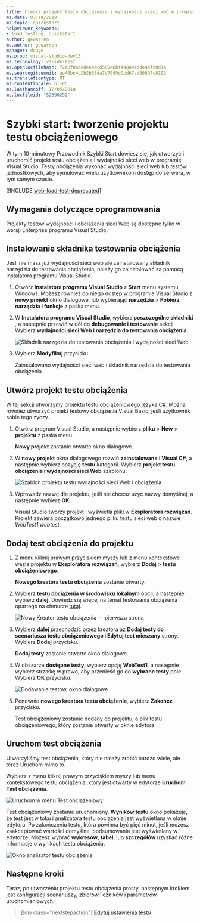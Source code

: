 ```yaml
---
title: Utwórz projekt testu obciążenia i wydajności sieci web w programie Visual Studio
ms.date: 03/14/2018
ms.topic: quickstart
helpviewer_keywords:
- load testing, quickstart
author: gewarren
ms.author: gewarren
manager: douge
ms.prod: visual-studio-dev15
ms.technology: vs-ide-test
ms.openlocfilehash: f2e0f06eddee4acd500e6bf4a8094dde4efc0d14
ms.sourcegitcommit: ae46be4a2b2b63da7e7049e9ed67cd80897c8102
ms.translationtype: MT
ms.contentlocale: pl-PL
ms.lasthandoff: 12/05/2018
ms.locfileid: "52896292"
---
```

# <a name="quickstart-create-a-load-test-project"></a>Szybki start: tworzenie projektu testu obciążeniowego

W tym 10-minutowy Przewodnik Szybki Start dowiesz się, jak utworzyć i uruchomić projekt testu obciążenia i wydajności sieci web w programie Visual Studio. Testy obciążenia wykonać wydajności sieci web lub testów jednostkowych, aby symulować wielu użytkownikom dostęp do serwera, w tym samym czasie.

[!INCLUDE [web-load-test-deprecated](includes/web-load-test-deprecated.md)]

## <a name="software-requirements"></a>Wymagania dotyczące oprogramowania

Projekty testów wydajności i obciążenia sieci Web są dostępne tylko w wersji Enterprise programu Visual Studio.

## <a name="install-the-load-testing-component"></a>Instalowanie składnika testowania obciążenia

Jeśli nie masz już wydajności sieci web ale zainstalowany składnik narzędzia do testowania obciążenia, należy go zainstalować za pomocą Instalatora programu Visual Studio.

1. Otwórz **Instalatora programu Visual Studio** z **Start** menu systemu Windows. Możesz również do niego dostęp w programie Visual Studio z **nowy projekt** okno dialogowe, lub wybierając **narzędzia** > **Pobierz narzędzia i funkcje** z paska menu.

1. W **Instalatora programu Visual Studio**, wybierz **poszczególne składniki** , a następnie przewiń w dół do **debugowanie i testowanie** sekcji. Wybierz **wydajności sieci Web i narzędzia do testowania obciążenia**.

   ![Składnik narzędzia do testowania obciążenia i wydajności sieci Web](media/web-perf-load-testing-tools-component.png)

1. Wybierz **Modyfikuj** przycisku.

   Zainstalowano wydajności sieci web i składnik narzędzia do testowania obciążenia.

## <a name="create-a-load-test-project"></a>Utwórz projekt testu obciążenia

W tej sekcji utworzymy projektu testu obciążeniowego języka C#. Można również utworzyć projekt testowy obciążenia Visual Basic, jeśli użytkownik sobie tego życzy.

1. Otwórz program Visual Studio, a następnie wybierz **pliku** > **New** > **projektu** z paska menu.

   **Nowy projekt** zostanie otwarte okno dialogowe.

1. W **nowy projekt** okna dialogowego rozwiń **zainstalowane** i **Visual C#**, a następnie wybierz pozycję **testu** kategorii. Wybierz **projekt testu obciążenia i wydajności sieci Web** szablonu.

   ![Szablon projektu testu wydajności sieci Web i obciążenia](media/web-perf-load-test-project-template.png)

1. Wprowadź nazwę dla projektu, jeśli nie chcesz użyć nazwy domyślnej, a następnie wybierz **OK**.

   Visual Studio tworzy projekt i wyświetla pliki w **Eksploratora rozwiązań**. Projekt zawiera początkowo jednego pliku testu sieci web o nazwie *WebTest1.webtest*.

## <a name="add-a-load-test-to-the-project"></a>Dodaj test obciążenia do projektu

1. Z menu kliknij prawym przyciskiem myszy lub z menu kontekstowe węzła projektu w **Eksploratora rozwiązań**, wybierz **Dodaj** > **testu obciążeniowego**.

   **Nowego kreatora testu obciążenia** zostanie otwarty.

1. Wybierz **testu obciążenia w środowisku lokalnym** opcji, a następnie wybierz **dalej**. Dowiedz się więcej na temat testowania obciążenia opartego na chmurze [tutaj](/azure/devops/test/load-test/get-started-simple-cloud-load-test?view=vsts).

   ![Nowy Kreator testu obciążenia — pierwsza strona](media/load-test-wizard-page-1.png)

1. Wybierz **dalej** przechodzić przez kreatora aż **Dodaj testy do scenariusza testu obciążeniowego i Edytuj test mieszany** strony. Wybierz **Dodaj** przycisku.

   **Dodaj testy** zostanie otwarte okno dialogowe.

1. W obszarze **dostępne testy**, wybierz opcję **WebTest1**, a następnie wybierz strzałkę w prawo, aby przenieść go do **wybrane testy** pole. Wybierz **OK** przycisku.

   ![Dodawanie testów, okno dialogowe](media/add-tests-dialog-box.png)

1. Ponownie **nowego kreatora testu obciążenia**, wybierz **Zakończ** przycisku.

   Test obciążeniowy zostanie dodany do projektu, a plik testu obciążeniowego, który zostanie otwarty w oknie edytora.

## <a name="run-the-load-test"></a>Uruchom test obciążenia

Utworzyliśmy test obciążenia, który nie należy zrobić bardzo wiele, ale teraz Uruchom mimo to.

Wybierz z menu kliknij prawym przyciskiem myszy lub menu kontekstowego testu obciążenia, który jest otwarty w edytorze **Uruchom Test obciążenia**.

![Uruchom w menu Test obciążeniowy](media/run-load-test.png)

Test obciążeniowy zostanie uruchomiony. **Wyników testu** okno pokazuje, że test jest w toku i analizatora testu obciążenia jest wyświetlana w oknie edytora. Po zakończeniu testu, która powinna być pięć minut, jeśli możesz zaakceptować wartości domyślne, podsumowania jest wyświetlany w edytorze. Możesz wybrać **wykresów**, **tabel**, lub **szczegółów** uzyskać różne informacje o wynikach testu obciążenia.

![Okno analizator testu obciążenia](media/load-test-analyzer.png)

## <a name="next-steps"></a>Następne kroki

Teraz, po utworzeniu projektu testu obciążenia prosty, następnym krokiem jest konfiguracji scenariuszy, zbiorów liczników i parametrów uruchomieniowych.

> [!div class="nextstepaction"]
> [Edytuj ustawienia testu](edit-load-tests.md)
